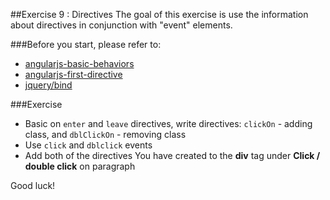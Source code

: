 ##Exercise 9 : Directives 
The goal of this exercise is use the information about directives in conjunction with  "event" elements.

###Before you start, please refer to:
* [angularjs-basic-behaviors](https://egghead.io/lessons/angularjs-basic-behaviors)
* [angularjs-first-directive](https://egghead.io/lessons/angularjs-useful-behaviors)
* [jquery/bind](http://api.jquery.com/bind/)

###Exercise
* Basic on ```enter``` and  ```leave``` directives,  write directives: ```clickOn``` - adding class, and ```dblClickOn``` -  removing class
* Use ```click``` and ```dblclick``` events
* Add both of the directives You have created to the **div** tag under **Click / double click** on paragraph

Good luck!
